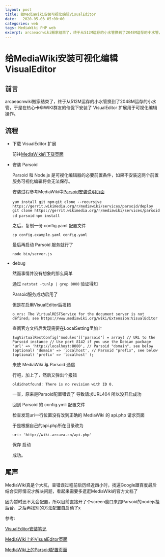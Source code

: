 ```yaml
---
layout: post
title: 给MediaWiki安装可视化编辑VisualEditor
date:   2020-05-03 05:00:00
categories: web
tags: MediaWiki PHP web
excerpt: arcaeacnwiki搬家结束了，终于从512M运存的小水管换到了2048M运存的小水管，于是在热心WIKI群友的催促下安装了 VisualEditor 扩展用于可视化编辑操作。
---
```


# 给MediaWiki安装可视化编辑VisualEditor

## 前言

arcaeacnwiki搬家结束了，终于从512M运存的小水管换到了2048M运存的小水管，于是在热心~~卡车~~WIKI群友的催促下安装了 VisualEditor 扩展用于可视化编辑操作。

## 流程

* 下载 VisualEditor 扩展

  前往[MediaWiki的下载页面](https://www.mediawiki.org/wiki/Special:ExtensionDistributor/VisualEditor)

* 安装 Parsoid

  Parsoid 和 Node.js 是可视化编辑器的必要前置条件，如果不安装这两个前置服务可视化编辑将会无法保存。

  安装过程参考MediaWiki中[Parsoid安装说明页面](https://www.mediawiki.org/wiki/Parsoid/Setup)

  `yum install git npm`
  `git clone --recursive https://gerrit.wikimedia.org/r/mediawiki/services/parsoid/deploy`
  `git clone https://gerrit.wikimedia.org/r/mediawiki/services/parsoid`
  `cd parsoid`
  `npm install`

  之后，复制一份 config.yaml 配置文件

  ` cp config.example.yaml config.yaml `

  最后再启动 Parsoid 服务就行了

  `node bin/server.js`

* debug

  然而事情并没有想象的那么简单

  通过 `netstat -tunlp | grep 8000` 验证得知

  Parsoid服务成功启用了

  但是在启用VisualEditor后报错

  `o_vrs: The VirtualRESTService for the document server is not defined; see https://www.mediawiki.org/wiki/Extension:VisualEditor`

  查阅官方文档后发现需要在LocalSetting里加上

  `$wgVirtualRestConfig['modules']['parsoid'] = array(
      // URL to the Parsoid instance
      // Use port 8142 if you use the Debian package
      'url' => 'http://localhost:8000',
      // Parsoid "domain", see below (optional)
      'domain' => 'localhost',
      // Parsoid "prefix", see below (optional)
      'prefix' => 'localhost'
  );`

  来使 MediaWiki 与 Parsoid 通信

  行吧，加上了，然后又弹出个报错

  `oldidnotfound: There is no revision with ID 0.`

  一查，原来是Parsoid配置错误了 导致请求URL404 所以没开启成功

  回到 Parsoid 的 config.ymli 配置文件

  检查发现uri一行位置没有改到正确的 MediaWiki 的 api.php 请求页面

  于是根据自己的api.php所在目录改为

  `uri: 'http://wiki.arcaea.cn/api.php'`

  保存 启动

  成功。

## 尾声

MediaWiki真是个大坑，查错误过程前后历经近四小时，找遍Google跟百度最后结合实际情况才解决问题，看起来需要多逛逛MediaWiki的官方文档了

因为暂时还不太会配置，所以目前直接开了个screen窗口来跑Parsoid的nodejs挂后台，之后再找别的方法配置自启动了x



参考:

[VisualEditor安装笔记](https://segmentfault.com/a/1190000008455881)

[MediaWiki上的VisualEditor页面](https://www.mediawiki.org/wiki/Extension:VisualEditor)

[MediaWiki上的Parsoid配置页面](https://www.mediawiki.org/wiki/Parsoid/Setup)
